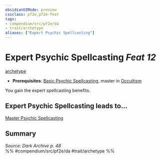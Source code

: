 ```yaml
---
obsidianUIMode: preview
cssclass: pf2e,pf2e-feat
tags:
- compendium/src/pf2e/da
- trait/archetype
aliases: ["Expert Psychic Spellcasting"]
---
```

# Expert Psychic Spellcasting  *Feat 12*  
[archetype](../../rules/traits/archetype.md)  

- **Prerequisites**: [Basic Psychic Spellcasting](basic-psychic-spellcasting-da.md), master in [Occultism](../skills.md#Occultism)

You gain the expert spellcasting benefits.

## Expert Psychic Spellcasting leads to...

[Master Psychic Spellcasting](master-psychic-spellcasting-da.md)

## Summary

*Source: Dark Archive p. 48*  
%% #compendium/src/pf2e/da #trait/archetype %%